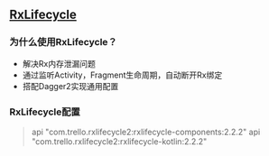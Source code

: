 ## [RxLifecycle](https://github.com/trello/RxLifecycle)

### 为什么使用RxLifecycle？

- 解决Rx内存泄漏问题
- 通过监听Activity，Fragment生命周期，自动断开Rx绑定
- 搭配Dagger2实现通用配置

### RxLifecycle配置

> api "com.trello.rxlifecycle2:rxlifecycle-components:2.2.2"
> api "com.trello.rxlifecycle2:rxlifecycle-kotlin:2.2.2"


